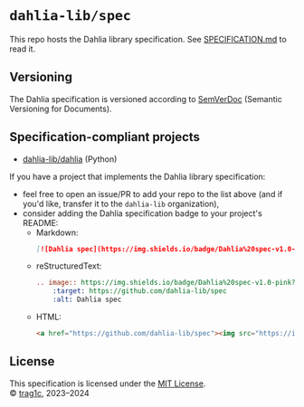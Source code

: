 # `dahlia-lib/spec`

This repo hosts the Dahlia library specification. See
[SPECIFICATION.md](SPECIFICATION.md) to read it.


## Versioning

The Dahlia specification is versioned according to [SemVerDoc] (Semantic
Versioning for Documents).


## Specification-compliant projects

* [dahlia-lib/dahlia](https://github.com/dahlia-lib/dahlia) (Python)

If you have a project that implements the Dahlia library specification:
* feel free to open an issue/PR to add your repo to the list above (and if you'd
  like, transfer it to the `dahlia-lib` organization),
* consider adding the Dahlia specification badge to your project's README:
  * Markdown:
    ```md
    [![Dahlia spec](https://img.shields.io/badge/Dahlia%20spec-v1.0-pink?style=flat)](https://github.com/dahlia-lib/spec)
    ```
  * reStructuredText:
    ```rst
    .. image:: https://img.shields.io/badge/Dahlia%20spec-v1.0-pink?style=flat
        :target: https://github.com/dahlia-lib/spec
        :alt: Dahlia spec
    ```
  * HTML:
    ```html
    <a href="https://github.com/dahlia-lib/spec"><img src="https://img.shields.io/badge/Dahlia%20spec-v1.0-pink?style=flat" alt="Dahlia spec" /></a>
    ```


## License
This specification is licensed under the [MIT License](LICENSE).  
© [trag1c], 2023–2024

[trag1c]: https://github.com/trag1c/
[SemVerDoc]: https://semverdoc.org/semverdoc.html
